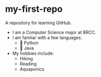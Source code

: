 # my-first-repo
A repository for learning GitHub.

- I am a Computer Science major at BRCC.
- I am famiiar with a few languages.
    - 🌱 Python
    - 🌱 Java
- My hobbies include:
    - Hiking
    - Reading
    - Aquaponics


